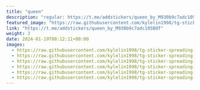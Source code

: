 ```yaml
---
title: "queen"
description: "regular: https://t.me/addstickers/queen_by_M930b9c7adc105BOT"
featured_image: "https://raw.githubusercontent.com/kylelin1998/tg-sticker-spreading-worldwide-images/main/img/1580ef8b-442b-4166-bf05-0aef89c30572.jpg"
link: "https://t.me/addstickers/queen_by_M930b9c7adc105BOT"
weight: 3
date: 2024-01-19T08:12:11+08:00
images:
  - https://raw.githubusercontent.com/kylelin1998/tg-sticker-spreading-worldwide-images/main/img/1580ef8b-442b-4166-bf05-0aef89c30572.jpg
  - https://raw.githubusercontent.com/kylelin1998/tg-sticker-spreading-worldwide-images/main/img/ad2ed2a8-5448-4e1b-bad8-2d7bc14a4f39.jpg
  - https://raw.githubusercontent.com/kylelin1998/tg-sticker-spreading-worldwide-images/main/img/3128369e-79c8-4857-ae55-9d3d70ef4ce0.jpg
  - https://raw.githubusercontent.com/kylelin1998/tg-sticker-spreading-worldwide-images/main/img/88cc9090-621f-4558-a2c3-6ffff670aa4e.jpg
  - https://raw.githubusercontent.com/kylelin1998/tg-sticker-spreading-worldwide-images/main/img/0558013a-a125-4bd8-998f-a25dec468488.jpg
  - https://raw.githubusercontent.com/kylelin1998/tg-sticker-spreading-worldwide-images/main/img/eaa43cb0-4351-4f2d-be8c-4c7ff4075421.jpg
---
```

